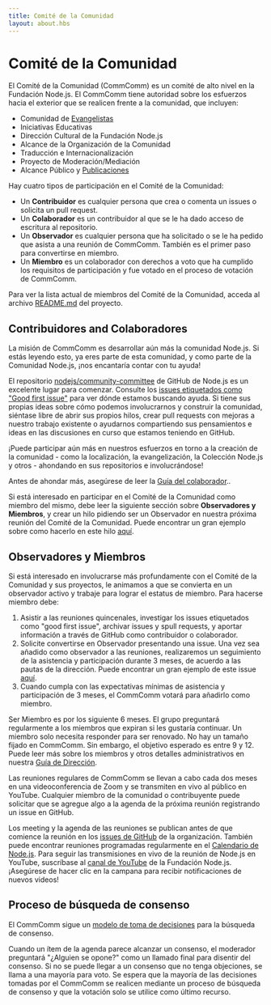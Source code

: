```yaml
---
title: Comité de la Comunidad
layout: about.hbs
---
```


# Comité de la Comunidad

El Comité de la Comunidad (CommComm) es un comité de alto nivel en la Fundación Node.js. El CommComm tiene autoridad sobre los esfuerzos hacia el exterior que se realicen frente a la comunidad, que incluyen:

* Comunidad de [Evangelistas](https://github.com/nodejs/evangelism)
* Iniciativas Educativas
* Dirección Cultural de la Fundación Node.js
* Alcance de la Organización de la Comunidad
* Traducción e Internacionalización
* Proyecto de Moderación/Mediación
* Alcance Público y [Publicaciones](https://medium.com/the-node-js-collection)

Hay cuatro tipos de participación en el Comité de la Comunidad:

* Un **Contribuidor** es cualquier persona que crea o comenta un issues o solicita un pull request.
* Un **Colaborador** es un contribuidor al que se le ha dado acceso de escritura al repositorio.
* Un **Observador** es cualquier persona que ha solicitado o se le ha pedido que asista a una reunión de CommComm. También es el primer paso para convertirse en miembro.
* Un **Miembro** es un colaborador con derechos a voto que ha cumplido los requisitos de participación y fue votado en el proceso de votación de CommComm.

Para ver la lista actual de miembros del Comité de la Comunidad, acceda al archivo [README.md](https://github.com/nodejs/community-committee) del proyecto.

## Contribuidores and Colaboradores

La misión de CommComm es desarrollar aún más la comunidad Node.js. Si estás leyendo esto, ya eres parte de esta comunidad, y como parte de la Comunidad Node.js, ¡nos encantaría contar con tu ayuda!

El repositorio [nodejs/community-committee](https://github.com/nodejs/community-committee) de GitHub de Node.js es un excelente lugar para comenzar. Consulte los [issues etiquetados como "Good first issue"](https://github.com/nodejs/community-committee/labels/good%20first%20issue) para ver dónde estamos buscando ayuda. Si tiene sus propias ideas sobre cómo podemos involucrarnos y construir la comunidad, siéntase libre de abrir sus propios hilos, crear pull requests con mejoras a nuestro trabajo existente o ayudarnos compartiendo sus pensamientos e ideas en las discusiones en curso que estamos teniendo en GitHub.

¡Puede participar aún más en nuestros esfuerzos en torno a la creación de la comunidad - como la localización, la evangelización, la Colección Node.js y otros - ahondando en sus repositorios e involucrándose!

Antes de ahondar más, asegúrese de leer la [Guía del colaborador](https://github.com/nodejs/community-committee/blob/master/governance/COLLABORATOR_GUIDE.md)..

Si está interesado en participar en el Comité de la Comunidad como miembro del mismo, debe leer la siguiente sección sobre **Observadores y Miembros**, y crear un hilo pidiendo ser un Observador en nuestra próxima reunión del Comité de la Comunidad. Puede encontrar un gran ejemplo sobre como hacerlo en este hilo [aquí](https://github.com/nodejs/community-committee/issues/142).

## Observadores y Miembros

Si está interesado en involucrarse más profundamente con el Comité de la Comunidad y sus proyectos, le animamos a que se convierta en un observador activo y trabaje para lograr el estatus de miembro. Para hacerse miembro debe:

1. Asistir a las reuniones quincenales, investigar los issues etiquetados como "good first issue", archivar issues y spull requests, y aportar información a través de GitHub como contribuidor o colaborador.
2. Solicite convertirse en Observador presentando una issue. Una vez sea añadido como observador a las reuniones, realizaremos un seguimiento de la asistencia y participación durante 3 meses, de acuerdo a las pautas de la dirección. Puede encontrar un gran ejemplo de este issue [aquí](https://github.com/nodejs/community-committee/issues/142).
3. Cuando cumpla con las expectativas mínimas de asistencia y participación de 3 meses, el CommComm votará para añadirlo como miembro.

Ser Miembro es por los siguiente 6 meses. El grupo preguntará regularmente a los miembros que expiran si les gustaría continuar. Un miembro solo necesita responder para ser renovado. No hay un tamaño fijado en CommComm. Sin embargo, el objetivo esperado es entre 9 y 12. Puede leer más sobre los miembros y otros detalles administrativos en nuestra [Guía de Dirección](https://github.com/nodejs/community-committee/blob/master/GOVERNANCE.md).

Las reuniones regulares de CommComm se llevan a cabo cada dos meses en una videoconferencia de Zoom y se transmiten en vivo al público en YouTube. Cualquier miembro de la comunidad o contribuyente puede solicitar que se agregue algo a la agenda de la próxima reunión registrando un issue en GitHub.

Los meeting y la agenda de las reuniones se publican antes de que comience la reunión en los [issues de GitHub](https://github.com/nodejs/community-committee/issues) de la organización. También puede encontrar reuniones programadas regularmente en el [Calendario de Node.js](https://nodejs.org/calendar). Para seguir las transmisiones en vivo de la reunión de Node.js en YouTube, suscríbase al [canal de YouTube](https://www.youtube.com/channel/UCQPYJluYC_sn_Qz_XE-YbTQ) de la Fundación Node.js. ¡Asegúrese de hacer clic en la campana para recibir notificaciones de nuevos videos!

## Proceso de búsqueda de consenso

El CommComm sigue un [modelo de toma de decisiones](https://en.wikipedia.org/wiki/Consensus-seeking_decision-making) para la búsqueda de consenso.

Cuando un ítem de la agenda parece alcanzar un consenso, el moderador preguntará "¿Alguien se opone?" como un llamado final para disentir del consenso. Si no se puede llegar a un consenso que no tenga objeciones, se llama a una mayoría para voto. Se espera que la mayoría de las decisiones tomadas por el CommComm se realicen mediante un proceso de búsqueda de consenso y que la votación solo se utilice como último recurso.

